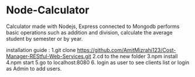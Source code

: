 # Node-Calculator 

Calculator made with Nodejs, 
Express connected to Mongodb performs basic operations such as addition and division, 
calculate the average student by semester or by year.

installation guide :
1.git clone https://github.com/AmitMizrahi123/Cost-Manager-REStful-Web-Services.git
2.cd to the new folder
3.npm install
4.npm start
5.go to localhost:8080
6. login as user to see clients list or login as Admin to add users.

